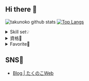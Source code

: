 ## Hi there 👋
![takunoko github stats](https://github-readme-stats.vercel.app/api?username=takunoko)
[![Top Langs](https://github-readme-stats.vercel.app/api/top-langs/?username=takunoko&layout=compact)](https://github.com/takunoko/github-readme-stats)


<details>
<summary>Skill set💡</summary>
  
- Java
- C
- Python
- Git
- Vim
- (HTML/JS/CSS)
- (AWS)
- (Arduino)
- (Go)
- (Unity (C#))
</details>

<details>
<summary>資格🌱</summary>

- 第二種 電気工事士
- 危険物取扱者 乙種4類
- 原付き・普通・中型・大型自動車免許
- 秘書検定 2級
- 第３級アマチュア無線技士
- 基本情報技術者
- 応用情報技術者
- ネットワークスペシャリスト
- 情報処理安全確保支援士
  - 未登録セキスペ
- ルービックキュービスト
</details>

<details>
<summary>Favorite🔭</summary>

- 自宅サーバ
- ネットワーク
  - RTX1100
  - RTX1200
  - Unifi
- IoT
  - ESP32
  - Raspberry Pi
- 資格取得
- カメラ
- 車
</details>

## SNS💬
- [Blog | たくのこWeb](https://www.takunoko.com/)

<!--
**takunoko/takunoko** is a ✨ _special_ ✨ repository because its `README.md` (this file) appears on your GitHub profile.

Here are some ideas to get you started:

- 🔭 I’m currently working on ...
- 🌱 I’m currently learning ...
- 👯 I’m looking to collaborate on ...
- 🤔 I’m looking for help with ...
- 💬 Ask me about ...
- 📫 How to reach me: ...
- 😄 Pronouns: ...
- ⚡ Fun fact: ...
-->
